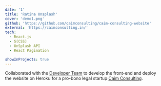 ```yaml
---
date: '1'
title: 'Ratina Unsplash'
cover: 'demo1.png'
github: 'https://github.com/caimconsulting/caim-consulting-website'
external: 'https://caimconsulting.in/'
tech:
  - React.js
  - S(CSS)
  - UnSplash API
  - React Pagination

showInProjects: true
---
```


Collaborated with the [Developer Team](https://caimconsulting.in/developers/?) to develop the front-end and deploy the website on Heroku for a pro-bono legal startup [Caim Consulting](https://caimconsulting.in/).
